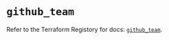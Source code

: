 # `github_team`

Refer to the Terraform Registory for docs: [`github_team`](https://registry.terraform.io/providers/integrations/github/5.35.0/docs/resources/team).
